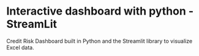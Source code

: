 # Interactive dashboard with python - StreamLit
Credit Risk Dashboard built in Python and the Streamlit library to visualize Excel data.
